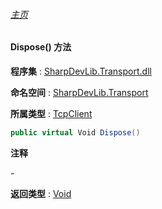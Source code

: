 ###### [主页](./Index.md "主页")

#### Dispose() 方法

**程序集** : [SharpDevLib.Transport.dll](./SharpDevLib.Transport.assembly.md "SharpDevLib.Transport.dll")

**命名空间** : [SharpDevLib.Transport](./SharpDevLib.Transport.namespace.md "SharpDevLib.Transport")

**所属类型** : [TcpClient](./SharpDevLib.Transport.TcpClient.md "TcpClient")

``` csharp
public virtual Void Dispose()
```

**注释**

*-*



**返回类型** : [Void](https://learn.microsoft.com/en-us/dotnet/api/system.void "Void")


